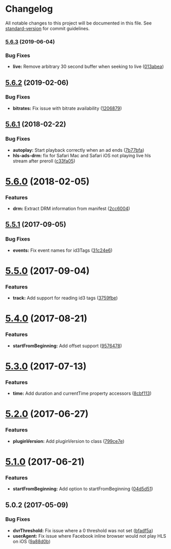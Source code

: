 # Changelog

All notable changes to this project will be documented in this file. See [standard-version](https://github.com/conventional-changelog/standard-version) for commit guidelines.

### [5.6.3](https://github.com/meisterplayer/media-nativehls/compare/v5.6.2...v5.6.3) (2019-06-04)


### Bug Fixes

* **live:** Remove arbitrary 30 second buffer when seeking to live ([013abea](https://github.com/meisterplayer/media-nativehls/commit/013abea))



<a name="5.6.2"></a>
## [5.6.2](https://github.com/meisterplayer/media-nativehls/compare/v5.6.1...v5.6.2) (2019-02-06)


### Bug Fixes

* **bitrates:** Fix issue with bitrate availability ([1206879](https://github.com/meisterplayer/media-nativehls/commit/1206879))



<a name="5.6.1"></a>
## [5.6.1](https://github.com/meisterplayer/media-nativehls/compare/v5.6.0...v5.6.1) (2018-02-22)


### Bug Fixes

* **autoplay:** Start playback correctly when an ad ends ([7b77bfa](https://github.com/meisterplayer/media-nativehls/commit/7b77bfa))
* **hls-ads-drm:** fix for Safari Mac and Safari iOS not playing live hls stream after preroll ([c33fa05](https://github.com/meisterplayer/media-nativehls/commit/c33fa05))



<a name="5.6.0"></a>
# [5.6.0](https://github.com/meisterplayer/media-nativehls/compare/v5.5.1...v5.6.0) (2018-02-05)


### Features

* **drm:** Extract DRM information from manifest ([2cc6004](https://github.com/meisterplayer/media-nativehls/commit/2cc6004))



<a name="5.5.1"></a>
## [5.5.1](https://github.com/meisterplayer/media-nativehls/compare/v5.5.0...v5.5.1) (2017-09-05)


### Bug Fixes

* **events:** Fix event names for id3Tags ([31c24e6](https://github.com/meisterplayer/media-nativehls/commit/31c24e6))



<a name="5.5.0"></a>
# [5.5.0](https://github.com/meisterplayer/media-nativehls/compare/v5.4.0...v5.5.0) (2017-09-04)


### Features

* **track:** Add support for reading id3 tags ([3759fbe](https://github.com/meisterplayer/media-nativehls/commit/3759fbe))



<a name="5.4.0"></a>
# [5.4.0](https://github.com/meisterplayer/media-nativehls/compare/v5.3.0...v5.4.0) (2017-08-21)


### Features

* **startFromBeginning:** Add offset support ([9576478](https://github.com/meisterplayer/media-nativehls/commit/9576478))



<a name="5.3.0"></a>
# [5.3.0](https://github.com/meisterplayer/media-nativehls/compare/v5.2.0...v5.3.0) (2017-07-13)


### Features

* **time:** Add duration and currentTime property accessors ([8cbf113](https://github.com/meisterplayer/media-nativehls/commit/8cbf113))



<a name="5.2.0"></a>
# [5.2.0](https://github.com/meisterplayer/media-nativehls/compare/v5.1.0...v5.2.0) (2017-06-27)


### Features

* **pluginVersion:** Add pluginVersion to class ([799ce7e](https://github.com/meisterplayer/media-nativehls/commit/799ce7e))



<a name="5.1.0"></a>
# [5.1.0](https://github.com/meisterplayer/media-nativehls/compare/v5.0.2...v5.1.0) (2017-06-21)


### Features

* **startFromBeginning:** Add option to startFromBeginning ([04d5d51](https://github.com/meisterplayer/media-nativehls/commit/04d5d51))



<a name="5.0.2"></a>
## 5.0.2 (2017-05-09)


### Bug Fixes

* **dvrThreshold:** Fix issue where a 0 threshold was not set ([bfadf5a](https://github.com/meisterplayer/media-nativehls/commit/bfadf5a))
* **userAgent:** Fix issue where Facebook inline browser would not play HLS on iOS ([9a88d0b](https://github.com/meisterplayer/media-nativehls/commit/9a88d0b))
